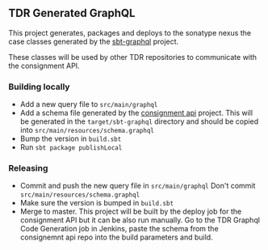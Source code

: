 ## TDR Generated GraphQL

This project generates, packages and deploys to the sonatype nexus the case classes generated by the [sbt-graphql](https://github.com/muuki88/sbt-graphql) project.

These classes will be used by other TDR repositories to communicate with the consignment API.

### Building locally
* Add a new query file to `src/main/graphql`
* Add a schema file generated by the [consignment api](https://github.com/nationalarchives/tdr-consignment-api) project. This will be generated in the `target/sbt-graphql` directory and should be copied into `src/main/resources/schema.graphql`
* Bump the version in `build.sbt`
* Run `sbt package publishLocal`

### Releasing
* Commit and push the new query file in `src/main/graphql` Don't commit `src/main/resources/schema.graphql`
* Make sure the version is bumped in `build.sbt`
* Merge to master. This project will be built by the deploy job for the consignment API but it can be also run manually. Go to the TDR Graphql Code Generation
job in Jenkins, paste the schema from the consignemnt api repo into the build parameters and build.